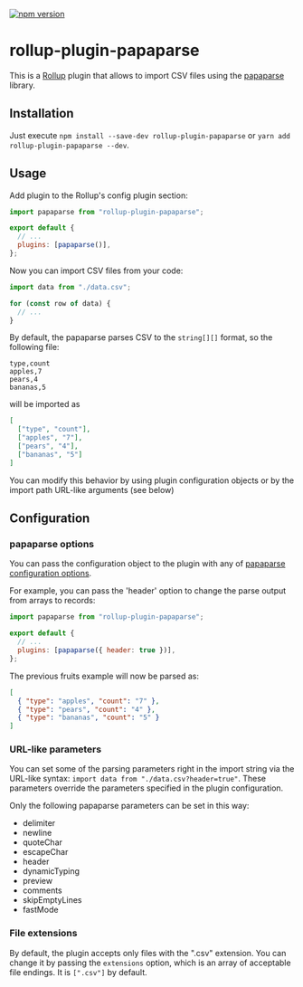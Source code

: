 [![npm version](https://badge.fury.io/js/rollup-plugin-papaparse.svg)](https://badge.fury.io/js/rollup-plugin-papaparse)

# rollup-plugin-papaparse

This is a [Rollup](https://rollupjs.org/) plugin that allows to import CSV files
using the [papaparse](https://www.papaparse.com/) library.

## Installation

Just execute `npm install --save-dev rollup-plugin-papaparse` or `yarn add rollup-plugin-papaparse --dev`.

## Usage

Add plugin to the Rollup's config plugin section:

```javascript
import papaparse from "rollup-plugin-papaparse";

export default {
  // ...
  plugins: [papaparse()],
};
```

Now you can import CSV files from your code:

```javascript
import data from "./data.csv";

for (const row of data) {
  // ...
}
```

By default, the papaparse parses CSV to the `string[][]` format, so the
following file:

```csv
type,count
apples,7
pears,4
bananas,5
```

will be imported as

```json
[
  ["type", "count"],
  ["apples", "7"],
  ["pears", "4"],
  ["bananas", "5"]
]
```

You can modify this behavior by using plugin configuration objects or by the import path URL-like arguments (see below)

## Configuration

### papaparse options

You can pass the configuration object to the plugin with any of [papaparse configuration options](https://www.papaparse.com/docs#config).

For example, you can pass the 'header' option to change the parse output from
arrays to records:

```javascript
import papaparse from "rollup-plugin-papaparse";

export default {
  // ...
  plugins: [papaparse({ header: true })],
};
```

The previous fruits example will now be parsed as:

```json
[
  { "type": "apples", "count": "7" },
  { "type": "pears", "count": "4" },
  { "type": "bananas", "count": "5" }
]
```

### URL-like parameters

You can set some of the parsing parameters right in the import string via the
URL-like syntax: `import data from "./data.csv?header=true"`. These parameters
override the parameters specified in the plugin configuration.

Only the following papaparse parameters can be set in this way:

- delimiter
- newline
- quoteChar
- escapeChar
- header
- dynamicTyping
- preview
- comments
- skipEmptyLines
- fastMode

### File extensions

By default, the plugin accepts only files with the ".csv" extension. You can change it by passing the `extensions` option, which is an array of acceptable file endings. It is `[".csv"]` by default.
